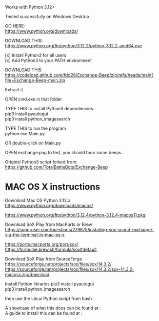 Works with Python 3.12+    
    
Tested successfully on Windows Desktop    
    
GO HERE:    
  https://www.python.org/downloads/    
    
DOWNLOAD THIS:    
  https://www.python.org/ftp/python/3.12.2/python-3.12.2-amd64.exe    
    
  [x] Install Python3 for all users    
  [x] Add Python3 to your PATH environment    
    
DOWNLOAD THIS:    
  https://codeload.github.com/fdd26/Exchange-Beep/zip/refs/heads/main?file=Exchange-Beep-main.zip    
    
Extract it    
    
OPEN cmd.exe in that folder    
    
TYPE THIS to install Python3 dependencies:    
  pip3 install pyautogui    
  pip3 install python_imagesearch    
    
TYPE THIS to run the program    
  python.exe Main.py    
    
OR double-click on Main.py    
    
OPEN exchange.png to test, you should hear some beeps.    
    
Original Python3 script forked from:    
  https://github.com/TotalBattleBots/Exchange-Beep    
    
    
MAC OS X instructions    
=====================    
    
Download Mac OS Python 3.12.x    
https://www.python.org/downloads/macos/    
    
https://www.python.org/ftp/python/3.12.4/python-3.12.4-macos11.pkg    
    
Download SoX Play from MacPorts or Brew    
https://superuser.com/questions/279675/installing-sox-sound-exchange-via-the-terminal-in-mac-os-x    
    
https://ports.macports.org/port/sox/    
https://formulae.brew.sh/formula/sox#default    
    
    
Download SoX Play from SourceForge    
https://sourceforge.net/projects/sox/files/sox/14.3.2/    
https://sourceforge.net/projects/sox/files/sox/14.3.2/sox-14.3.2-macosx.zip/download    
    
Install Python libraries
  pip3 install pyautogui    
  pip3 install python_imagesearch    
    
then use the Linux Python script from bash
    
A showcase of what this does can be found at :    
A guide to install this can be found at      :    
    